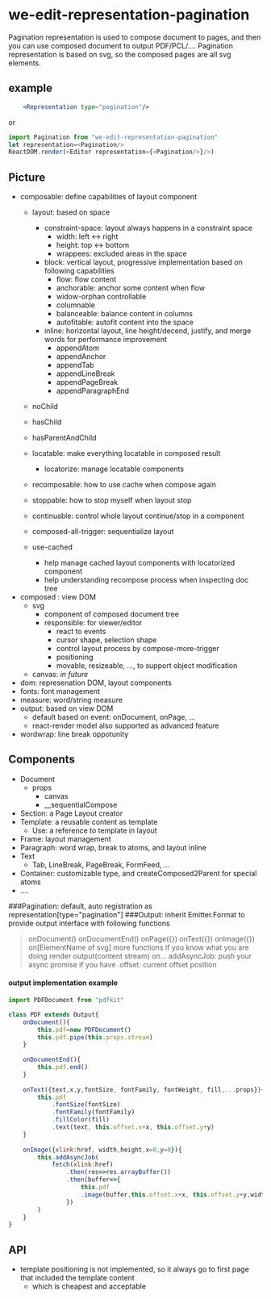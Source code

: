# we-edit-representation-pagination

Pagination representation is used to compose document to pages, and then you can use composed document to output PDF/PCL/.... 
Pagination representation is based on svg, so the composed pages are all svg elements.

## example
```jsx
	<Representation type="pagination"/>
```
or

```js
import Pagination from "we-edit-representation-pagination"
let representation=<Pagination/>
ReactDOM.render(<Editor representation={<Pagination/>}/>)
```
## Picture
* composable: define capabilities of layout component
	* layout: based on space
		* constraint-space: layout always happens in a constraint space
			* width: left <-> right
			* height: top <-> bottom
			* wrappees: excluded areas in the space
		* block: vertical layout, progressive implementation based on following capabilities
			* flow: flow content
			* anchorable: anchor some content when flow
			* widow-orphan controllable
			* columnable
			* balanceable: balance content in columns
			* autofitable: autofit content into the space
		* inline: horizontal layout, line height/decend, justify, and merge words for performance improvement
			* appendAtom
			* appendAnchor
			* appendTab
			* appendLineBreak
			* appendPageBreak
			* appendParagraphEnd

	* noChild
	* hasChild
	* hasParentAndChild
	* locatable: make everything locatable in composed result
		* locatorize: manage locatable components
	* recomposable: how to use cache when compose again
	* stoppable: how to stop myself when layout stop
	* continuable: control whole layout continue/stop in a component
	* composed-all-trigger: sequentialize layout
	* use-cached
		* help manage cached layout components with locatorized component
		* help understanding recompose process when inspecting doc tree
* composed : view DOM
	* svg
		* component of composed document tree
		* responsible: for viewer/editor
			* react to events
			* cursor shape, selection shape
			* control layout process by compose-more-trigger
			* positioning
			* movable, resizeable, ..., to support object modification
	* canvas: *in future*
* dom: represenation DOM, layout components
* fonts: font management
* measure: word/string measure
* output: based on view DOM
	* default based on event: onDocument, onPage, ...
	* react-render model also supported as advanced feature
* wordwrap: line break oppotunity

## Components
* Document
	* props
		* canvas
		* __sequentialCompose
* Section: a Page Layout creator
* Template: a reusable content as template
	* Use: a reference to template in layout
* Frame: layout management
* Paragraph: word wrap, break to atoms, and layout inline
* Text
	* Tab, LineBreak, PageBreak, FormFeed, ...
* Container: customizable type, and createComposed2Parent for special atoms
* ....


###Pagination: default, auto registration as representation[type="pagination"]
###Output: inherit Emitter.Format to provide output interface with following functions
>onDocument()
>onDocumentEnd()
>onPage({})
>onText({})
>onImage({})
>on[ElementName of svg]
more functions if you know what you are doing
>render
>output(content stream)
>on...
>addAsyncJob: push your async promise if you have
>.offset: current offset position 

#### output implementation example
```js
import PDFDocument from "pdfkit"

class PDF extends Output{
	onDocument(){
		this.pdf=new PDFDocument()
		this.pdf.pipe(this.props.stream)
	}
	
	onDocumentEnd(){
		this.pdf.end()
	}
	
	onText({text,x,y,fontSize, fontFamily, fontWeight, fill,...props}){
		this.pdf
			.fontSize(fontSize)
			.fontFamily(fontFamily)
			.fillColor(fill)
			.text(text, this.offset.x+x, this.offset.y+y)
	}
	
	onImage({xlink:href, width,height,x=0,y=0}){
		this.addAsyncJob(
			fetch(xlink:href)
				.then(res=>res.arrayBuffer())
				.then(buffer=>{
					this.pdf
					.image(buffer,this.offset.x+x, this.offset.y+y,width,height)
				})
		)
	}
}

```
## API
* template positioning is not implemented, so it always go to first page that included the template content
	* which is cheapest and acceptable
